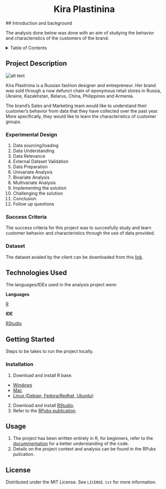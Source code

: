 <h1 style = "text-align: center" >Kira Plastinina</h1>  
## Introduction and background

The analysis done below was done with an aim of studying the behavior and characteristics of the customers of the brand.

<!-- TABLE OF CONTENTS -->
<details>
  <summary>Table of Contents</summary>
  <ol>
    <li>
      <a href="#project-description">Project Description</a>
      <ul>
        <li><a href="#experimental-design">Experimental Design</a></li>
        <li><a href="#sucess-criteria">Success Criteria</a></li>
        <li><a href="#dataset">Dataset</a></li>
        <li><a href="#rpubs-publication">RPubs Publication</a></li>
      </ul>
    </li>
    <li>
      <a href="#technologies-used">Technologies Used</a></li>
    <li>
      <a href="#getting-started">Getting Started</a>
      <ul>
        <li><a href="#installation">Installation</a></li>
      </ul>
    </li>
    <li><a href="#usage">Usage</a></li>
    <li><a href="#license">License</a></li>
  </ol>
</details>

<!-- PROJECT DESCRIPTION -->

## Project Description

![alt text](https://i.industry-fashion.com/images/013/image-38023.jpg)

Kira Plastinina is a Russian fashion designer and entrepreneur. Her brand was sold through a now defunct chain of eponymous retail stores in Russia, Ukraine, Kazakhstan, Belarus, China, Philippines and Armenia.

The brand’s Sales and Marketing team would like to understand their customer’s behavior from data that they have collected over the past year. More specifically, they would like to learn the characteristics of customer groups.
<!-- EXPERIMENTAL DESIGN -->

### Experimental Design

1. Data sourcing/loading
2. Data Understanding
3. Data Relevance
4. External Dataset Validation
5. Data Preparation
6. Univariate Analysis
7. Bivariate Analysis
8. Multivariate Analysis
9. Implementing the solution
10. Challenging the solution
11. Conclusion
12. Follow up questions

<!-- SUCCESS CRITERIA-->

### Success Criteria

The success criteria for this project was to succesfully study and learn customer behavior and characteristics through the use of data provided.

<!-- DATASET -->

### Dataset

The dataset avialed by the client can be downloaded from this [link](http://bit.ly/EcommerceCustomersDataset').

<!-- TECHNOLOGIES USED -->

## Technologies Used

The languages/IDEs used in the analysis project were:

**Languages**

[R](https://www.rdocumentation.org/)

**IDE**

[RStudio](https://www.rstudio.com/)

<!-- GETTING STARTED -->

## Getting Started

Steps to be takes to run the project locally.

### Installation

1. Download and install R base.

- [Windows](https://cran.r-project.org/bin/windows/base/)
- [Mac](https://cran.r-project.org/bin/macosx/)
- [Linux (Debian, Fedora/Redhat, Ubuntu)](https://cran.r-project.org/)

2. Download and install [RStudio](https://www.rstudio.com/products/rstudio/download/).
3. Refer to the [RPubs publication](http://rpubs.com/deborah_masibo/908054).

<!-- USAGE EXAMPLES -->

## Usage

1. The project has been written entirely in R, for beginners, refer to the [docummentation](https://www.rdocumentation.org/) for a better understanding of the code.
2. Details on the project context and analysis can be found in the RPubs pulication.

<!-- LICENSE -->

## License

Distributed under the MIT License. See `LICENSE.txt` for more information.